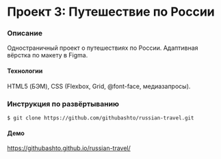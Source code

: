 # Проект 3: Путешествие по России

### Описание
Одностраничный проект о путешествиях по России. Адаптивная вёрстка по макету в Figma.

#### Технологии
HTML5 (БЭМ), CSS (Flexbox, Grid, @font-face, медиазапросы).

### Инструкция по развёртыванию 
    $ git clone https://github.com/githubashto/russian-travel.git
    
#### Демо
https://githubashto.github.io/russian-travel/
